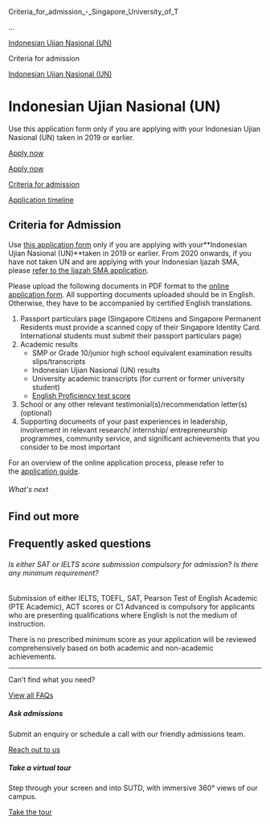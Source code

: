Criteria_for_admission_-_Singapore_University_of_T



…

 [Indonesian Ujian Nasional (UN)](/admissions/undergraduate/indonesian-ujian-nasional-un) 

Criteria for admission

[Indonesian Ujian Nasional (UN)](https://www.sutd.edu.sg/admissions/undergraduate/indonesian-ujian-nasional-un)

Indonesian Ujian Nasional (UN)
==============================

Use this application form only if you are applying with your Indonesian Ujian Nasional (UN) taken in 2019 or earlier.

[Apply now](https://admission.sutd.edu.sg/psp/CSADM1PRD/APPLICANT/HRMS/?cmd=login&languageCd=ENG&)




[Apply now](https://admission.sutd.edu.sg/psp/CSADM1PRD/APPLICANT/HRMS/?cmd=login&languageCd=ENG&)

[Criteria for admission](/admissions/undergraduate/indonesian-ujian-nasional-un/criteria-for-admission/#tabs)

[Application timeline](/admissions/undergraduate/indonesian-ujian-nasional-un/application-timeline/#tabs)

Criteria for Admission
----------------------

Use [this application form](https://admission.sutd.edu.sg/psp/CSADM1PRD/APPLICANT/HRMS/?cmd=login&languageCd=ENG&) only if you are applying with your**Indonesian Ujian Nasional (UN)**taken in 2019 or earlier. From 2020 onwards, if you have not taken UN and are applying with your Indonesian Ijazah SMA, please [refer to the Ijazah SMA application](/admissions/undergraduate/indonesian-ijazah-sma/criteria-for-admission/).

Please upload the following documents in PDF format to the [online application form](https://admission.sutd.edu.sg/psp/CSADM1PRD/APPLICANT/HRMS/?cmd=login&languageCd=ENG&). All supporting documents uploaded should be in English. Otherwise, they have to be accompanied by certified English translations.

1. Passport particulars page (Singapore Citizens and Singapore Permanent Residents must provide a scanned copy of their Singapore Identity Card. International students must submit their passport particulars page)
2. Academic results
   * SMP or Grade 10/junior high school equivalent examination results slips/transcripts
   * Indonesian Ujian Nasional (UN) results
   * University academic transcripts (for current or former university student)
   * [English Proficiency test score](/admissions/undergraduate/admission-requirements/international-qualifications)
3. School or any other relevant testimonial(s)/recommendation letter(s) (optional)
4. Supporting documents of your past experiences in leadership, involvement in relevant research/ internship/ entrepreneurship programmes, community service, and significant achievements that you consider to be most important

For an overview of the online application process, please refer to the [application guide](/admissions/undergraduate/application-guide/).

###### What's next

Find out more
-------------

Frequently asked questions
--------------------------

###### Is either SAT or IELTS score submission compulsory for admission? Is there any minimum requirement?

Submission of either IELTS, TOEFL, SAT, Pearson Test of English Academic (PTE Academic), ACT scores or C1 Advanced is compulsory for applicants who are presenting qualifications where English is not the medium of instruction.

There is no prescribed minimum score as your application will be reviewed comprehensively based on both academic and non-academic achievements.

---

Can’t find what you need?

[View all FAQs](/admissions/undergraduate/faq/?faq-category=1655)

##### Ask admissions

Submit an enquiry or schedule a call with our friendly admissions team.

[Reach out to us](/admissions/undergraduate/ask-admissions/)

##### Take a virtual tour

Step through your screen and into SUTD, with immersive 360° views of our campus.

[Take the tour](https://virtualtour.sutd.edu.sg/)

